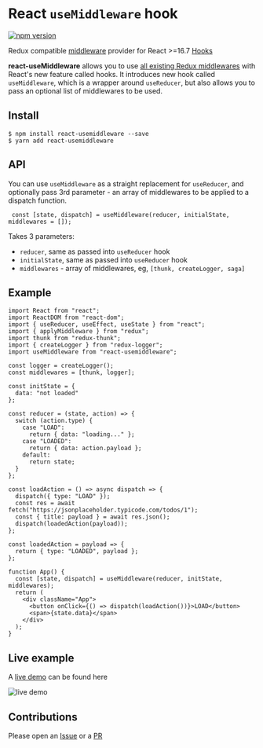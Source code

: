 # React `useMiddleware` hook

[![npm version](https://img.shields.io/npm/v/react-usemiddleware.svg?style=flat-square)](https://www.npmjs.com/package/react-usemiddleware)


Redux compatible [middleware](https://redux.js.org/advanced/middleware) provider for React >=16.7 [Hooks](https://reactjs.org/docs/hooks-intro.html)

**react-useMiddleware** allows you to use [all existing Redux middlewares](https://github.com/xgrommx/awesome-redux#react---a-javascript-library-for-building-user-interfaces) with React's new feature called hooks.
It introduces new hook called `useMiddleware`, which is a wrapper around `useReducer`, but also allows you to pass an optional list of middlewares to be used.

## Install
```
$ npm install react-usemiddleware --save
$ yarn add react-usemiddleware
```

## API

You can use `useMiddleware` as a straight replacement for `useReducer`, and optionally pass 3rd parameter - an array of middlewares to be applied to a dispatch function.

```
 const [state, dispatch] = useMiddleware(reducer, initialState, middlewares = []);

```

Takes 3 parameters:
 - `reducer`, same as passed into `useReducer` hook
 - `initialState`, same as passed into `useReducer` hook
 - `middlewares` - array of middlewares, eg, `[thunk, createLogger, saga]`

## Example

```
import React from "react";
import ReactDOM from "react-dom";
import { useReducer, useEffect, useState } from "react";
import { applyMiddleware } from "redux";
import thunk from "redux-thunk";
import { createLogger } from "redux-logger";
import useMiddleware from "react-usemiddleware";

const logger = createLogger();
const middlewares = [thunk, logger];

const initState = {
  data: "not loaded"
};

const reducer = (state, action) => {
  switch (action.type) {
    case "LOAD":
      return { data: "loading..." };
    case "LOADED":
      return { data: action.payload };
    default:
      return state;
  }
};

const loadAction = () => async dispatch => {
  dispatch({ type: "LOAD" });
  const res = await fetch("https://jsonplaceholder.typicode.com/todos/1");
  const { title: payload } = await res.json();
  dispatch(loadedAction(payload));
};

const loadedAction = payload => {
  return { type: "LOADED", payload };
};

function App() {
  const [state, dispatch] = useMiddleware(reducer, initState, middlewares);
  return (
    <div className="App">
      <button onClick={() => dispatch(loadAction())}>LOAD</button>
      <span>{state.data}</span>
    </div>
  );
}
```

## Live example

A [live demo](https://codesandbox.io/s/48ovynqr97) can be found here

![live demo](./demo.gif)


## Contributions

Please open an [Issue](https://github.com/venil7/react-usemiddleware/issues) or a [PR](https://github.com/venil7/react-usemiddleware/pulls)


